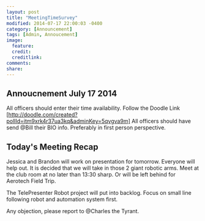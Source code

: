 ```yaml
---
layout: post
title: "MeetingTimeSurvey"
modified: 2014-07-17 22:00:03 -0400
category: [Announcement]
tags: [Admin, Annoucement]
image:
  feature: 
  credit: 
  creditlink: 
comments: 
share: 
---
```



## Annoucnement July 17 2014

All officers should enter their time availability. Follow the Doodle Link [http://doodle.com/created?pollId=itm9xrk4r37ua3kq&adminKey=5qvgva9m]
All officers should have send @Bill their BIO info. Preferably in first person perspective.

## Today's Meeting Recap

Jessica and Brandon will work on presentation for tomorrow. Everyone will help out.
It is decided that we will take in those 2 giant robotic arms.
Meet at the club room at no later than 13:30 sharp. Or will be left behind for Aerotech Field Trip.

The TelePresenter Robot project will put into backlog. Focus on small line following robot and automation system first.

Any objection, please report to @Charles the Tyrant.


